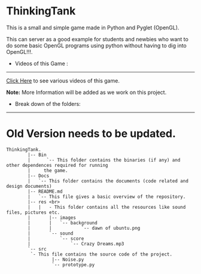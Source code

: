 ThinkingTank
============

This is a small and simple game made in Python and Pyglet (OpenGL).

This can server as a good example for students and newbies who want to do
some basic OpenGL programs using python without having to dig into OpenGL!!!.




* Videos of this Game :
-------------------
[Click Here](https://github.com/dguitarbite/ThinkingTank/blob/master/Video%20Links.rst) to see various videos of this game.

**Note:** More Information will be added as we work on this project.




* Break down of the folders:
-----------------------
# Old Version needs to be updated.

	ThinkingTank. 
	    	|-- Bin 
	    	|      `-- This folder contains the binaries (if any) and other dependences required for running 
	    	|	  the game.
	    	|-- Docs 
	    	| 	`-- This folder contains the documents (code related and design documents) 
	    	|-- README.md 
	    	|	`-- This file gives a basic overview of the repository.
	    	|-- res <br>
 	    	|	|   - This folder contains all the resources like sound files, pictures etc.
	    	|    	|-- images
	    	|    	|  	`-- background 
	    	|    	|      		`-- dawn of ubuntu.png 
	    	|   	`-- sound
	    	|        	`-- score 
	    	|            	`-- Crazy Dreams.mp3
	     	`-- src 
		     `- This file contains the source code of the project.
	            	 |-- Noise.py 
	       	       	 `-- prototype.py 


